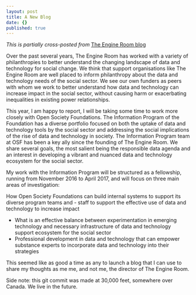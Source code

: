```yaml
---
layout: post
title: A New Blog
date: {}
published: true
---
```


_This is partially cross-posted from_ <a href="https://www.theengineroom.org/a-temporary-transfer-data-and-technology-fellowship-at-open-society-foundations/">The Engine Room blog</a>


<p>Over the past several years, The Engine Room has worked with a variety of philanthropies to better understand the changing landscape of data and technology for social change. We think that support organisations like The Engine Room are well placed to inform philanthropy about the data and technology needs of the social sector. We see our own funders as peers with whom we work to better understand how data and technology can increase impact in the social sector, without causing harm or exacerbating inequalities in existing power relationships.

This year, I am happy to report, I will be taking some time to work more closely with Open Society Foundations. The Information Program of the Foundation has a diverse portfolio focused on both the uptake of data and technology tools by the social sector and addressing the social implications of the rise of data and technology in society. The Information Program team at OSF has been a key ally since the founding of The Engine Room. We share several goals, the most salient being the responsible data agenda and an interest in developing a vibrant and nuanced data and technology ecosystem for the social sector.</p>

My work with the Information Program will be structured as a fellowship, running from November 2016 to April 2017, and will focus on three main areas of investigation:

How Open Society Foundations can build internal systems to support its diverse program teams and - staff to support the effective use of data and technology to increase impact
- What is an effective balance between experimentation in emerging technology and necessary infrastructure of data and technology support ecosystem for the social sector
- Professional development in data and technology that can empower substance experts to incorporate data and technology into their strategies

<p>

This seemed like as good a time as any to launch a blog that I can use to share my thoughts as me me, and not me, the director of The Engine Room. 

Side note: this git commit was made at 30,000 feet, somewhere over Canada. We live in the future.

</p>
